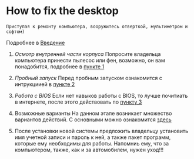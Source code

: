 # How to fix the desktop
    Приступая к ремонту компьютера, вооружитесь отверткой, мультиметром и софтом) 
Подробнее в [Введение](point0.txt)
1. *Осмотр внутренней части корпуса*
    Попросите владельца компьютера принести пылесос или фен, возможно, он вам понадобится, подробнее в [пункте 1](point1.txt)
2. *Пробный запуск*
    Перед пробным запуском ознакомится с интрукциией в [пункте 2](point2.txt)
3. *Работа с BIOS*
    Если нет навыков работы с BIOS, то лучше почитиать в интернете, после этого действовать по [пункту 3](point3.txt)
4. Возможные варианты
    На данном этапе возникает множество вариантов действий. С основными можно ознакомится [здесь](point4.txt)
    
5. После установки новой системы предложить владельцу установить имя учетной записи и пароль к ней, а также пакет программ, которые ему необходимы для работы. Напомниь ему, что за компьютером, также, как и за автомобилем, нужен уход!!! 